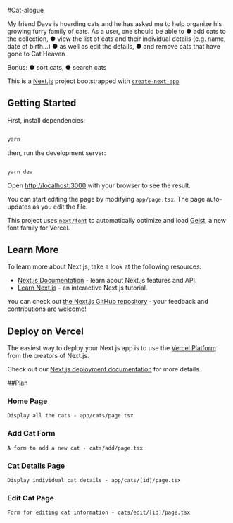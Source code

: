 #Cat-alogue

My friend Dave is hoarding cats and he has asked me to help organize his growing furry
family of cats.
As a user, one should be able to
● add cats to the collection,
● view the list of cats and their individual details (e.g. name, date of birth...)
● as well as edit the details,
● and remove cats that have gone to Cat Heaven

Bonus:
● sort cats,
● search cats

This is a [Next.js](https://nextjs.org) project bootstrapped with [`create-next-app`](https://nextjs.org/docs/app/api-reference/cli/create-next-app).

## Getting Started

First, install dependencies:

```bash

yarn

```

then, run the development server:

```bash

yarn dev

```

Open [http://localhost:3000](http://localhost:3000) with your browser to see the result.

You can start editing the page by modifying `app/page.tsx`. The page auto-updates as you edit the file.

This project uses [`next/font`](https://nextjs.org/docs/app/building-your-application/optimizing/fonts) to automatically optimize and load [Geist](https://vercel.com/font), a new font family for Vercel.

## Learn More

To learn more about Next.js, take a look at the following resources:

- [Next.js Documentation](https://nextjs.org/docs) - learn about Next.js features and API.
- [Learn Next.js](https://nextjs.org/learn) - an interactive Next.js tutorial.

You can check out [the Next.js GitHub repository](https://github.com/vercel/next.js) - your feedback and contributions are welcome!

## Deploy on Vercel

The easiest way to deploy your Next.js app is to use the [Vercel Platform](https://vercel.com/new?utm_medium=default-template&filter=next.js&utm_source=create-next-app&utm_campaign=create-next-app-readme) from the creators of Next.js.

Check out our [Next.js deployment documentation](https://nextjs.org/docs/app/building-your-application/deploying) for more details.

##Plan

### Home Page

    Display all the cats - app/cats/page.tsx

### Add Cat Form

    A form to add a new cat - cats/add/page.tsx

### Cat Details Page

    Display individual cat details - app/cats/[id]/page.tsx

### Edit Cat Page

    Form for editing cat information - cats/edit/[id]/page.tsx

